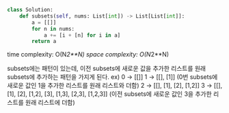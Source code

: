 ```python
class Solution:
    def subsets(self, nums: List[int]) -> List[List[int]]:
        a = [[]]
        for n in nums:
            a += [i + [n] for i in a]
        return a
```

time complexity: O(N*2**N)
space complexity: O(N*2**N)

subsets에는 패턴이 있는데, 이전 subsets에 새로운 값을 추가한 리스트를 원래 subsets에 추가하는 패턴을 가지게 된다.
ex)
0 -> [[]]
1 -> [[], [1]] (0번 subsets에 새로운 값인 1을 추가한 리스트를 원래 리스트와 더함)
2 -> [[], [1], [2], [1,2]]
3 -> [[], [1], [2], [1,2], [3], [1,3], [2,3], [1,2,3]] (이전 subsets에 새로운 값인 3을 추가한 리스트를 원래 리스트에 더함)
